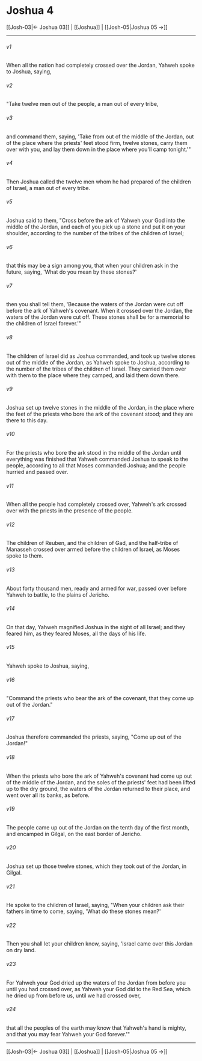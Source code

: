 # Joshua 4

[[Josh-03|← Joshua 03]] | [[Joshua]] | [[Josh-05|Joshua 05 →]]
***



###### v1 
When all the nation had completely crossed over the Jordan, Yahweh spoke to Joshua, saying, 

###### v2 
"Take twelve men out of the people, a man out of every tribe, 

###### v3 
and command them, saying, 'Take from out of the middle of the Jordan, out of the place where the priests' feet stood firm, twelve stones, carry them over with you, and lay them down in the place where you'll camp tonight.'" 

###### v4 
Then Joshua called the twelve men whom he had prepared of the children of Israel, a man out of every tribe. 

###### v5 
Joshua said to them, "Cross before the ark of Yahweh your God into the middle of the Jordan, and each of you pick up a stone and put it on your shoulder, according to the number of the tribes of the children of Israel; 

###### v6 
that this may be a sign among you, that when your children ask in the future, saying, 'What do you mean by these stones?' 

###### v7 
then you shall tell them, 'Because the waters of the Jordan were cut off before the ark of Yahweh's covenant. When it crossed over the Jordan, the waters of the Jordan were cut off. These stones shall be for a memorial to the children of Israel forever.'" 

###### v8 
The children of Israel did as Joshua commanded, and took up twelve stones out of the middle of the Jordan, as Yahweh spoke to Joshua, according to the number of the tribes of the children of Israel. They carried them over with them to the place where they camped, and laid them down there. 

###### v9 
Joshua set up twelve stones in the middle of the Jordan, in the place where the feet of the priests who bore the ark of the covenant stood; and they are there to this day. 

###### v10 
For the priests who bore the ark stood in the middle of the Jordan until everything was finished that Yahweh commanded Joshua to speak to the people, according to all that Moses commanded Joshua; and the people hurried and passed over. 

###### v11 
When all the people had completely crossed over, Yahweh's ark crossed over with the priests in the presence of the people. 

###### v12 
The children of Reuben, and the children of Gad, and the half-tribe of Manasseh crossed over armed before the children of Israel, as Moses spoke to them. 

###### v13 
About forty thousand men, ready and armed for war, passed over before Yahweh to battle, to the plains of Jericho. 

###### v14 
On that day, Yahweh magnified Joshua in the sight of all Israel; and they feared him, as they feared Moses, all the days of his life. 

###### v15 
Yahweh spoke to Joshua, saying, 

###### v16 
"Command the priests who bear the ark of the covenant, that they come up out of the Jordan." 

###### v17 
Joshua therefore commanded the priests, saying, "Come up out of the Jordan!" 

###### v18 
When the priests who bore the ark of Yahweh's covenant had come up out of the middle of the Jordan, and the soles of the priests' feet had been lifted up to the dry ground, the waters of the Jordan returned to their place, and went over all its banks, as before. 

###### v19 
The people came up out of the Jordan on the tenth day of the first month, and encamped in Gilgal, on the east border of Jericho. 

###### v20 
Joshua set up those twelve stones, which they took out of the Jordan, in Gilgal. 

###### v21 
He spoke to the children of Israel, saying, "When your children ask their fathers in time to come, saying, 'What do these stones mean?' 

###### v22 
Then you shall let your children know, saying, 'Israel came over this Jordan on dry land. 

###### v23 
For Yahweh your God dried up the waters of the Jordan from before you until you had crossed over, as Yahweh your God did to the Red Sea, which he dried up from before us, until we had crossed over, 

###### v24 
that all the peoples of the earth may know that Yahweh's hand is mighty, and that you may fear Yahweh your God forever.'"

***
[[Josh-03|← Joshua 03]] | [[Joshua]] | [[Josh-05|Joshua 05 →]]
